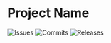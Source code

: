 # Project Name

![Issues](https://img.shields.io/github/issues/bayonetarch/zsh-style-termux?style=flat-square&color=red)
![Commits](https://img.shields.io/github/commit-activity/m/bayonetarch/zsh-style-termux?style=flat-square&color=blue)
![Releases](https://img.shields.io/github/v/release/bayonetarch/zsh-style-termux?style=flat-square&color=green)

